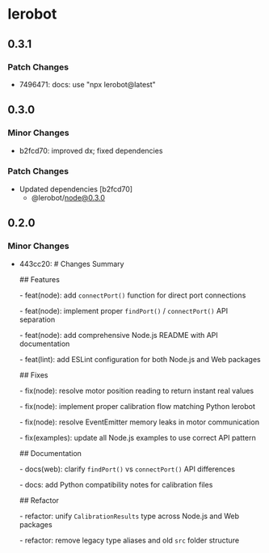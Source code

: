 # lerobot

## 0.3.1

### Patch Changes

- 7496471: docs: use "npx lerobot@latest"

## 0.3.0

### Minor Changes

- b2fcd70: improved dx; fixed dependencies

### Patch Changes

- Updated dependencies [b2fcd70]
  - @lerobot/node@0.3.0

## 0.2.0

### Minor Changes

- 443cc20: \# Changes Summary

  \## Features

  \- feat(node): add `connectPort()` function for direct port connections

  \- feat(node): implement proper `findPort()` / `connectPort()` API separation

  \- feat(node): add comprehensive Node.js README with API documentation

  \- feat(lint): add ESLint configuration for both Node.js and Web packages

  \## Fixes

  \- fix(node): resolve motor position reading to return instant real values

  \- fix(node): implement proper calibration flow matching Python lerobot

  \- fix(node): resolve EventEmitter memory leaks in motor communication

  \- fix(examples): update all Node.js examples to use correct API pattern

  \## Documentation

  \- docs(web): clarify `findPort()` vs `connectPort()` API differences

  \- docs: add Python compatibility notes for calibration files

  \## Refactor

  \- refactor: unify `CalibrationResults` type across Node.js and Web packages

  \- refactor: remove legacy type aliases and old `src` folder structure
